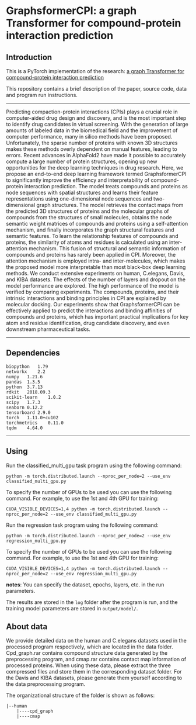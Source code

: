 # GraphsformerCPI: a graph Transformer for compound-protein interaction  prediction
## Introduction
This is a PyTorch implementation of the research: [a graph Transformer for compound-protein interaction  prediction](https://github.com/happay-ending/graphsformerCPI)

This repository contains a brief description of the paper, source code, data and program run instructions.

----
Predicting compaction-protein interactions (CPIs) plays a crucial role in computer-aided drug design and discovery, and is the most important step to identify drug candidates in virtual screening. With the generation of large amounts of labeled data in the biomedical field and the improvement of computer performance, many in silico methods have been proposed. Unfortunately, the sparse number of proteins with known 3D structures makes these methods overly dependent on manual features, leading to errors. Recent advances in AlphaFold2 have made it possible to accurately compute a large number of protein structures, opening up new opportunities for the deep learning techniques in drug research. Here, we propose an end-to-end deep learning framework termed GraphsformerCPI to significantly improve the efficiency and interpretability of compound-protein interaction prediction. The model treats compounds and proteins as node sequences with spatial structures and learns their feature representations using one-dimensional node sequences and two-dimensional graph structures. The model retrieves the contact maps from the predicted 3D structures of proteins and the molecular graphs of compounds from the structures of small molecules, obtains the node semantic weight matrices of compounds and proteins using a self-attention mechanism, and finally incorporates the graph structural features and semantic features. To learn the relationship features of compounds and proteins, the similarity of atoms and residues is calculated using an inter-attention mechanism. This fusion of structural and semantic information of compounds and proteins has rarely been applied in CPI. Moreover, the attention mechanism is employed intra- and inter-molecules, which makes the proposed model more interpretable than most black-box deep learning methods. We conduct extensive experiments on human, C.elegans, Davis, and KIBA datasets. The effects of the number of layers and dropout on the model performance are explored. The high performance of the model is verified by comparing experiments. The compounds, proteins, and their intrinsic interactions and binding principles in CPI are explained by molecular docking. Our experiments show that GraphsformerCPI can be effectively applied to predict the interactions and binding affinities of compounds and proteins, which has important practical implications for key atom and residue identification, drug candidate discovery, and even downstream pharmaceutical tasks.

----
## Dependencies
```
biopython	1.79
networkx	2.2
numpy	1.21.6
pandas	1.3.5
python	3.7.13
rdkit	2018.09.3
scikit-learn	1.0.2
scipy	1.7.3
seaborn	0.12.2
tensorboard	2.9.0
torch	1.11.0+cu102
torchmetrics	0.11.0
tqdm	4.64.0
```
----
## Using
Run the classified_multi_gpu task program using the following command:
```
python -m torch.distributed.launch --nproc_per_node=2 --use_env classified_multi_gpu.py
```
To specify the number of GPUs to be used you can use the following command. For example, to use the 1st and 4th GPU for training:
```
CUDA_VISIBLE_DEVICES=1,4 python -m torch.distributed.launch --nproc_per_node=2 --use_env classified_multi_gpu.py
```
Run the regression task program using the following command:
```
python -m torch.distributed.launch --nproc_per_node=2 --use_env regression_multi_gpu.py
```
To specify the number of GPUs to be used you can use the following command. For example, to use the 1st and 4th GPU for training:
```
CUDA_VISIBLE_DEVICES=1,4 python -m torch.distributed.launch --nproc_per_node=2 --use_env regression_multi_gpu.py
```

**notes**: You can specify the dataset, epochs, layers, etc. in the run parameters. 

The results are stored in the `log` folder after the program is run, and the training model parameters are stored in `output/model/`. 

## About data

We provide detailed data on the human and C.elegans datasets used in the processed program respectively, which are located in the data folder. Cpd_graph.rar contains compound structure data generated by the preprocessing program, and cmap.rar contains contact map information of processed proteins. When using these data, please extract the three compressed files and store them in the corresponding dataset folder. For the Davis and KIBA datasets, please generate them yourself according to the data preprocessing program.

The organizational structure of the folder is shown as follows:

    |--human
        |----cpd_graph
        |----cmap



